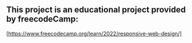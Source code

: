 ## This project is an educational project provided by freecodeCamp:
[https://www.freecodecamp.org/learn/2022/responsive-web-design/]